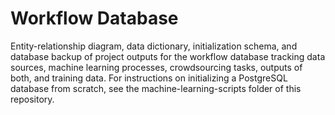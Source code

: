 # Workflow Database
Entity-relationship diagram, data dictionary, initialization schema, and database backup of project outputs for the workflow database tracking data sources, machine learning processes, crowdsourcing tasks, outputs of both, and training data. For instructions on initializing a PostgreSQL database from scratch, see the machine-learning-scripts folder of this repository.  